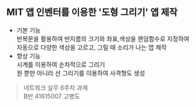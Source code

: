  ## MIT 앱 인벤터를 이용한 '도형 그리기' 앱 제작
 * 기본 기능  
 반복문을 활용하여 반지름의 크기와 좌표,색상을 랜덤함수로 지정하여   
 자동으로 다양한 색상을 고르고, 그릴 때 소리가 나는 앱 제작  
 * 향상 기능    
 시계를 이용하여 순차적으로 그리기  
 원 뿐만 아니라 선 그리기를 이용하여 사격형도 생성  
 >네트워크 실무 6주차 과제   
 >B반 41615007 고병도
